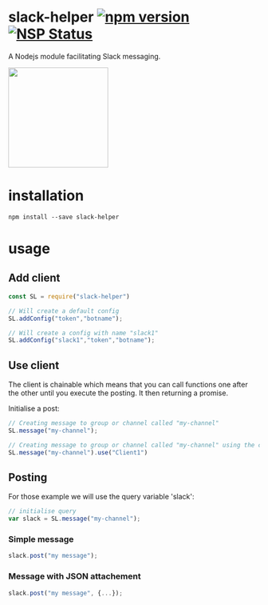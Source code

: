 


# slack-helper [![npm version](https://badge.fury.io/js/elasticsearch-helper.svg)](https://badge.fury.io/js/elasticsearch-helper) [![NSP Status](https://nodesecurity.io/orgs/jacques-sirot/projects/60dd35a8-0efd-415e-9f72-2e7300f888ef/badge)](https://nodesecurity.io/orgs/jacques-sirot/projects/60dd35a8-0efd-415e-9f72-2e7300f888ef)

A Nodejs module facilitating Slack messaging.

<img src="https://assets.brandfolder.com/c8d4sd15/original/slack_rgb.png" width="200" />

# installation

`npm install --save slack-helper`

# usage

## Add client

```javascript
const SL = require("slack-helper")

// Will create a default config
SL.addConfig("token","botname");

// Will create a config with name "slack1"
SL.addConfig("slack1","token","botname");

```

## Use client

The client is chainable which means that you can call functions one after the other until you execute the posting. It then returning a promise.

Initialise a post:

```javascript
// Creating message to group or channel called "my-channel"
SL.message("my-channel");

// Creating message to group or channel called "my-channel" using the config "slack1"
SL.message("my-channel").use("Client1")
```

## Posting

For those example we will use the query variable 'slack':

```javascript
// initialise query
var slack = SL.message("my-channel");
```

### Simple message

```javascript
slack.post("my message");
```

### Message with JSON attachement

```javascript
slack.post("my message", {...});
```
